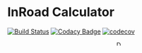 # InRoad Calculator

[![Build Status](https://travis-ci.org/MariuszKopec/InRoad.svg?branch=master)](https://travis-ci.org/MariuszKopec/ccf_android_login.svg?branch=master) [![Codacy Badge](https://api.codacy.com/project/badge/Grade/398f377ae87d4c91b940a4508f034870)](https://www.codacy.com/app/MariuszKopec/InRoad?utm_source=github.com&amp;utm_medium=referral&amp;utm_content=MariuszKopec/InRoad&amp;utm_campaign=Badge_Grade)
[![codecov](https://codecov.io/gh/MariuszKopec/InRoad/branch/master/graph/badge.svg)](https://codecov.io/gh/MariuszKopec/InRoad)

<p align="center">
<img src="https://github.com/mariuszkopec/InRoad/screen.png" alt="Drawing" style="width: 10px;"/>
</p>